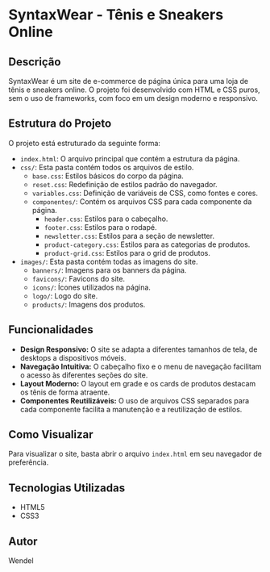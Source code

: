 # SyntaxWear - Tênis e Sneakers Online

## Descrição

SyntaxWear é um site de e-commerce de página única para uma loja de tênis e sneakers online. O projeto foi desenvolvido com HTML e CSS puros, sem o uso de frameworks, com foco em um design moderno e responsivo.

## Estrutura do Projeto

O projeto está estruturado da seguinte forma:

- `index.html`: O arquivo principal que contém a estrutura da página.
- `css/`: Esta pasta contém todos os arquivos de estilo.
  - `base.css`: Estilos básicos do corpo da página.
  - `reset.css`: Redefinição de estilos padrão do navegador.
  - `variables.css`: Definição de variáveis de CSS, como fontes e cores.
  - `componentes/`: Contém os arquivos CSS para cada componente da página.
    - `header.css`: Estilos para o cabeçalho.
    - `footer.css`: Estilos para o rodapé.
    - `newsletter.css`: Estilos para a seção de newsletter.
    - `product-category.css`: Estilos para as categorias de produtos.
    - `product-grid.css`: Estilos para o grid de produtos.
- `images/`: Esta pasta contém todas as imagens do site.
  - `banners/`: Imagens para os banners da página.
  - `favicons/`: Favicons do site.
  - `icons/`: Ícones utilizados na página.
  - `logo/`: Logo do site.
  - `products/`: Imagens dos produtos.

## Funcionalidades

- **Design Responsivo:** O site se adapta a diferentes tamanhos de tela, de desktops a dispositivos móveis.
- **Navegação Intuitiva:** O cabeçalho fixo e o menu de navegação facilitam o acesso às diferentes seções do site.
- **Layout Moderno:** O layout em grade e os cards de produtos destacam os tênis de forma atraente.
- **Componentes Reutilizáveis:** O uso de arquivos CSS separados para cada componente facilita a manutenção e a reutilização de estilos.

## Como Visualizar

Para visualizar o site, basta abrir o arquivo `index.html` em seu navegador de preferência.

## Tecnologias Utilizadas

- HTML5
- CSS3

## Autor

Wendel
